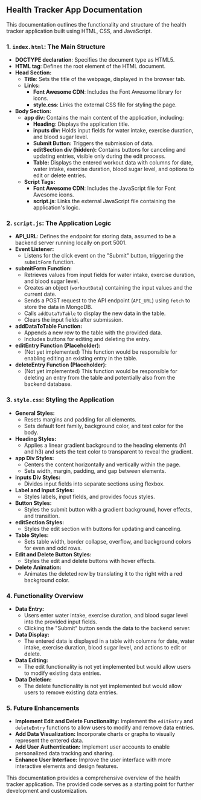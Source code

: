 ## Health Tracker App Documentation

This documentation outlines the functionality and structure of the health tracker application built using HTML, CSS, and JavaScript. 

### 1.  `index.html`: The Main Structure

- **DOCTYPE declaration**: Specifies the document type as HTML5.
- **HTML tag**: Defines the root element of the HTML document.
- **Head Section:**
    - **Title**: Sets the title of the webpage, displayed in the browser tab.
    - **Links:**
        - **Font Awesome CDN**: Includes the Font Awesome library for icons.
        - **style.css**: Links the external CSS file for styling the page.
- **Body Section:**
    - **app div:** Contains the main content of the application, including:
        - **Heading**: Displays the application title.
        - **inputs div:** Holds input fields for water intake, exercise duration, and blood sugar level.
        - **Submit Button:** Triggers the submission of data.
        - **editSection div (hidden):** Contains buttons for canceling and updating entries, visible only during the edit process.
        - **Table:** Displays the entered workout data with columns for date, water intake, exercise duration, blood sugar level, and options to edit or delete entries.
    - **Script Tags:**
        - **Font Awesome CDN**: Includes the JavaScript file for Font Awesome icons.
        - **script.js**: Links the external JavaScript file containing the application's logic.

### 2.  `script.js`: The Application Logic

- **API_URL**: Defines the endpoint for storing data, assumed to be a backend server running locally on port 5001.
- **Event Listener:**
    - Listens for the click event on the "Submit" button, triggering the `submitForm` function.
- **submitForm Function:**
    - Retrieves values from input fields for water intake, exercise duration, and blood sugar level.
    - Creates an object (`workoutData`) containing the input values and the current date.
    - Sends a POST request to the API endpoint (`API_URL`) using `fetch` to store the data in MongoDB.
    - Calls `addDataToTable` to display the new data in the table.
    - Clears the input fields after submission.
- **addDataToTable Function:**
    - Appends a new row to the table with the provided data.
    - Includes buttons for editing and deleting the entry.
- **editEntry Function (Placeholder):**
    - (Not yet implemented) This function would be responsible for enabling editing an existing entry in the table.
- **deleteEntry Function (Placeholder):**
    - (Not yet implemented) This function would be responsible for deleting an entry from the table and potentially also from the backend database.

### 3.  `style.css`: Styling the Application

- **General Styles:**
    - Resets margins and padding for all elements.
    - Sets default font family, background color, and text color for the body.
- **Heading Styles:**
    - Applies a linear gradient background to the heading elements (h1 and h3) and sets the text color to transparent to reveal the gradient.
- **app Div Styles:**
    - Centers the content horizontally and vertically within the page.
    - Sets width, margin, padding, and gap between elements.
- **inputs Div Styles:**
    - Divides input fields into separate sections using flexbox.
- **Label and Input Styles:**
    - Styles labels, input fields, and provides focus styles.
- **Button Styles:**
    - Styles the submit button with a gradient background, hover effects, and transition.
- **editSection Styles:**
    - Styles the edit section with buttons for updating and canceling.
- **Table Styles:**
    - Sets table width, border collapse, overflow, and background colors for even and odd rows.
- **Edit and Delete Button Styles:**
    - Styles the edit and delete buttons with hover effects.
- **Delete Animation:**
    - Animates the deleted row by translating it to the right with a red background color.

### 4.  Functionality Overview

- **Data Entry:**
    - Users enter water intake, exercise duration, and blood sugar level into the provided input fields.
    - Clicking the "Submit" button sends the data to the backend server.
- **Data Display:**
    - The entered data is displayed in a table with columns for date, water intake, exercise duration, blood sugar level, and actions to edit or delete.
- **Data Editing:**
    - The edit functionality is not yet implemented but would allow users to modify existing data entries.
- **Data Deletion:**
    - The delete functionality is not yet implemented but would allow users to remove existing data entries.

### 5.  Future Enhancements

- **Implement Edit and Delete Functionality:** Implement the `editEntry` and `deleteEntry` functions to allow users to modify and remove data entries.
- **Add Data Visualization:** Incorporate charts or graphs to visually represent the entered data.
- **Add User Authentication:** Implement user accounts to enable personalized data tracking and sharing.
- **Enhance User Interface:** Improve the user interface with more interactive elements and design features.

This documentation provides a comprehensive overview of the health tracker application. The provided code serves as a starting point for further development and customization. 
